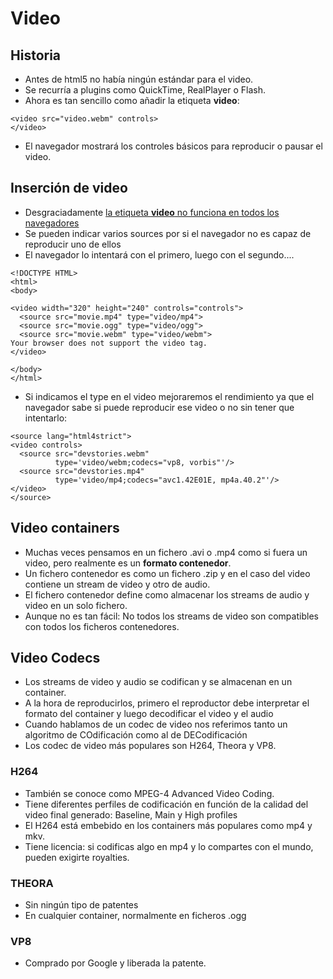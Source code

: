 
# Video



## Historia
- Antes de html5 no había ningún estándar para el video.
- Se recurría a plugins como QuickTime, RealPlayer o Flash.
- Ahora es tan sencillo como añadir la etiqueta **video**:

```
<video src="video.webm" controls>
</video>
```

- El navegador mostrará los controles básicos para reproducir o pausar el video.


## Inserción de video
- Desgraciadamente [la etiqueta **video** no funciona en todos los navegadores](http://caniuse.com/#search=video)
- Se pueden indicar varios sources por si el navegador no es capaz de reproducir uno de ellos
- El navegador lo intentará con el primero, luego con el segundo....

```
<!DOCTYPE HTML>
<html>
<body>

<video width="320" height="240" controls="controls">
  <source src="movie.mp4" type="video/mp4">
  <source src="movie.ogg" type="video/ogg">
  <source src="movie.webm" type="video/webm">
Your browser does not support the video tag.
</video>

</body>
</html>
```


- Si indicamos el type en el video mejoraremos el rendimiento ya que el navegador sabe si puede reproducir ese video o no sin tener que intentarlo:

```
<source lang="html4strict">
<video controls>
  <source src="devstories.webm" 
          type='video/webm;codecs="vp8, vorbis"'/>
  <source src="devstories.mp4"
          type='video/mp4;codecs="avc1.42E01E, mp4a.40.2"'/>
</video>
</source>
```


## Video containers
- Muchas veces pensamos en un fichero .avi o .mp4 como si fuera un video, pero realmente es un **formato contenedor**.
- Un fichero contenedor es como un fichero .zip y en el caso del video contiene un stream de video y otro de audio.
- El fichero contenedor define como almacenar los streams de audio y video en un solo fichero.
- Aunque no es tan fácil: No todos los streams de video son compatibles con todos los ficheros contenedores. 


## Video Codecs
- Los streams de video y audio se codifican y se almacenan en un container.
- A la hora de reproducirlos, primero el reproductor debe interpretar el formato del container y luego decodificar el video y el audio
- Cuando hablamos de un codec de video nos referimos tanto un algoritmo de COdificación como al de DECodificación
- Los codec de video más populares son H264, Theora y VP8.


### H264
- También se conoce como MPEG-4 Advanced Video Coding.
- Tiene diferentes perfiles de codificación en función de la calidad del video final generado: Baseline, Main y High profiles
- El H264 está embebido en los containers más populares como mp4 y mkv.
- Tiene licencia: si codificas algo en mp4 y lo compartes con el mundo, pueden exigirte royalties.


### THEORA
- Sin ningún tipo de patentes
- En cualquier container, normalmente en ficheros .ogg


### VP8
- Comprado por Google y liberada la patente.